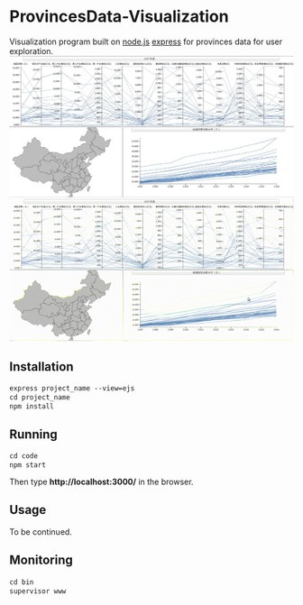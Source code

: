 # ProvincesData-Visualization
Visualization program built on [node.js](https://nodejs.org/en/) [express](http://expressjs.com/) for provinces data for user exploration.
![Layout](https://github.com/QLightman/ProvincesData-Visualization/blob/master/demo.jpg)
![Layout](https://github.com/QLightman/ProvincesData-Visualization/blob/master/demo.gif)
## Installation
```
express project_name --view=ejs
cd project_name
npm install
```

## Running
```
cd code
npm start
```
Then type **http://localhost:3000/** in the browser.
## Usage
To be continued.

## Monitoring
```
cd bin
supervisor www
```
